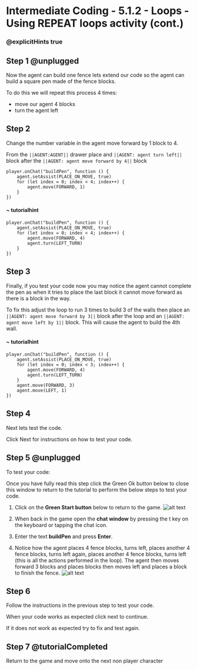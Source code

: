 # Intermediate Coding - 5.1.2 - Loops - Using REPEAT loops activity (cont.)
### @explicitHints true

## Step 1 @unplugged
Now the agent can build one fence lets extend our code so the agent can build a square pen made of the fence blocks.

To do this we will repeat this process 4 times:
- move our agent 4 blocks
- turn the agent left

## Step 2
Change the number variable in the agent move forward by 1 block to 4.

From the ``||AGENT:AGENT||`` drawer place and ``||AGENT: agent turn left||`` block after the  ``||AGENT: agent move forward by 4||`` block

```template
player.onChat("buildPen", function () {
    agent.setAssist(PLACE_ON_MOVE, true)
	for (let index = 0; index < 4; index++) {
		agent.move(FORWARD, 1)
    }
})
```
#### ~ tutorialhint
```blocks
player.onChat("buildPen", function () {
    agent.setAssist(PLACE_ON_MOVE, true)
	for (let index = 0; index < 4; index++) {
        agent.move(FORWARD, 4)
        agent.turn(LEFT_TURN)
    }
})

```
## Step 3
Finally, if you test your code now you may notice the agent cannot complete the pen as when it tries to place the last block it cannot move forward as there is a block in the way.

To fix this adjust the loop to run 3 times to build 3 of the walls then place an ``||AGENT: agent move forward by 3||`` block after the loop and an ``||AGENT: agent move left by 1||`` block. This will cause the agent to build the 4th wall.

#### ~ tutorialhint
```blocks
player.onChat("buildPen", function () {
    agent.setAssist(PLACE_ON_MOVE, true)
	for (let index = 0; index < 3; index++) {
		agent.move(FORWARD, 4)
        agent.turn(LEFT_TURN)
    }
	agent.move(FORWARD, 3)
    agent.move(LEFT, 1)
})
```

## Step 4
Next lets test the code.

Click Next for instructions on how to test your code.

## Step 5 @unplugged
To test your code:

Once you have fully read this step click the Green Ok button below to close this window to return to the tutorial to perform the below steps to test your code.

1. Click on the **Green Start button** below to return to the game.
![alt text](https://intermediate.codingcredentials.com/Lesson2/2.1.1/images/2.jpg?raw=true "Start")


2. When back in the game open the **chat window** by pressing the t key on the keyboard or tapping the chat icon.
3. Enter the text **buildPen** and press **Enter**.
4. Notice how the agent places 4 fence blocks, turns left, places another 4 fence blocks, turns left again, places another 4 fence blocks, turns left (this is all the actions performed in the loop). The agent then moves forward 3 blocks and places blocks then moves left and places a block to finish the fence.
![alt text](https://intermediate.codingcredentials.com/Lesson5/5.1.2/images/1.jpg?raw=true "buildPen")

## Step 6
Follow the instructions in the previous step to test your code.

When your code works as expected click next to continue.

If it does not work as expected try to fix and test again.

## Step 7 @tutorialCompleted
Return to the game and move onto the next non player character
